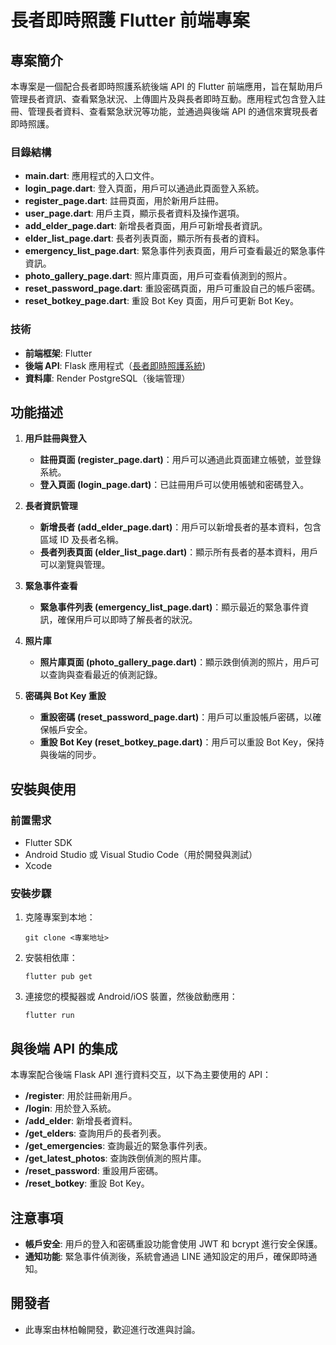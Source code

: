 # 長者即時照護 Flutter 前端專案

## 專案簡介
本專案是一個配合長者即時照護系統後端 API 的 Flutter 前端應用，旨在幫助用戶管理長者資訊、查看緊急狀況、上傳圖片及與長者即時互動。應用程式包含登入註冊、管理長者資料、查看緊急狀況等功能，並通過與後端 API 的通信來實現長者即時照護。

### 目錄結構
- **main.dart**: 應用程式的入口文件。
- **login_page.dart**: 登入頁面，用戶可以通過此頁面登入系統。
- **register_page.dart**: 註冊頁面，用於新用戶註冊。
- **user_page.dart**: 用戶主頁，顯示長者資料及操作選項。
- **add_elder_page.dart**: 新增長者頁面，用戶可新增長者資訊。
- **elder_list_page.dart**: 長者列表頁面，顯示所有長者的資料。
- **emergency_list_page.dart**: 緊急事件列表頁面，用戶可查看最近的緊急事件資訊。
- **photo_gallery_page.dart**: 照片庫頁面，用戶可查看偵測到的照片。
- **reset_password_page.dart**: 重設密碼頁面，用戶可重設自己的帳戶密碼。
- **reset_botkey_page.dart**: 重設 Bot Key 頁面，用戶可更新 Bot Key。

### 技術
- **前端框架**: Flutter
- **後端 API**: Flask 應用程式（[長者即時照護系統](https://github.com/Hank-Lin0729/ElderFallAlert_web/blob/main/README.md))
- **資料庫**: Render PostgreSQL（後端管理）

## 功能描述
1. **用戶註冊與登入**
    - **註冊頁面 (register_page.dart)**：用戶可以通過此頁面建立帳號，並登錄系統。
    - **登入頁面 (login_page.dart)**：已註冊用戶可以使用帳號和密碼登入。

2. **長者資訊管理**
    - **新增長者 (add_elder_page.dart)**：用戶可以新增長者的基本資料，包含區域 ID 及長者名稱。
    - **長者列表頁面 (elder_list_page.dart)**：顯示所有長者的基本資料，用戶可以瀏覽與管理。

3. **緊急事件查看**
    - **緊急事件列表 (emergency_list_page.dart)**：顯示最近的緊急事件資訊，確保用戶可以即時了解長者的狀況。

4. **照片庫**
    - **照片庫頁面 (photo_gallery_page.dart)**：顯示跌倒偵測的照片，用戶可以查詢與查看最近的偵測記錄。

5. **密碼與 Bot Key 重設**
    - **重設密碼 (reset_password_page.dart)**：用戶可以重設帳戶密碼，以確保帳戶安全。
    - **重設 Bot Key (reset_botkey_page.dart)**：用戶可以重設 Bot Key，保持與後端的同步。

## 安裝與使用

### 前置需求
- Flutter SDK
- Android Studio 或 Visual Studio Code（用於開發與測試）
- Xcode

### 安裝步驟
1. 克隆專案到本地：
   ```
   git clone <專案地址>
   ```
2. 安裝相依庫：
   ```
   flutter pub get
   ```
3. 連接您的模擬器或 Android/iOS 裝置，然後啟動應用：
   ```
   flutter run
   ```

## 與後端 API 的集成
本專案配合後端 Flask API 進行資料交互，以下為主要使用的 API：

- **/register**: 用於註冊新用戶。
- **/login**: 用於登入系統。
- **/add_elder**: 新增長者資料。
- **/get_elders**: 查詢用戶的長者列表。
- **/get_emergencies**: 查詢最近的緊急事件列表。
- **/get_latest_photos**: 查詢跌倒偵測的照片庫。
- **/reset_password**: 重設用戶密碼。
- **/reset_botkey**: 重設 Bot Key。

## 注意事項
- **帳戶安全**: 用戶的登入和密碼重設功能會使用 JWT 和 bcrypt 進行安全保護。
- **通知功能**: 緊急事件偵測後，系統會通過 LINE 通知設定的用戶，確保即時通知。

## 開發者
- 此專案由林柏翰開發，歡迎進行改進與討論。
